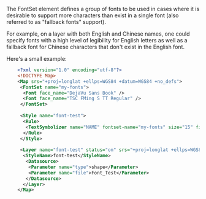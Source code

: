 <!-- Name: FontSet -->
<!-- Version: 1 -->
<!-- Last-Modified: 2009/01/28 20:44:31 -->
<!-- Author: Beau Gunderson -->
The FontSet element defines a group of fonts to be used in cases where it is desirable to support more characters than exist in a single font (also referred to as "fallback fonts" support).

For example, on a layer with both English and Chinese names, one could specify fonts with a high level of legibility for English letters as well as a fallback font for Chinese characters that don't exist in the English font.

Here's a small example:

```xml
    <?xml version="1.0" encoding="utf-8"?>
    <!DOCTYPE Map>
    <Map srs="+proj=longlat +ellps=WGS84 +datum=WGS84 +no_defs">
     <FontSet name="my-fonts">
      <Font face_name="DejaVu Sans Book" />
      <Font face_name="TSC FMing S TT Regular" />
     </FontSet>
    
     <Style name="font-test">
      <Rule>
       <TextSymbolizer name="NAME" fontset-name="my-fonts" size="15" fill="black" />
      </Rule>
     </Style>
    
     <Layer name="font-test" status="on" srs="+proj=longlat +ellps=WGS84 +datum=WGS84 +no_defs">
      <StyleName>font-test</StyleName>
       <Datasource>
        <Parameter name="type">shape</Parameter>
        <Parameter name="file">Font_Test</Parameter>
       </Datasource>
      </Layer>
    </Map>
```